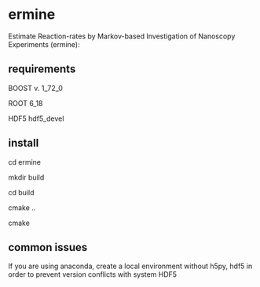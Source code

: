 # ermine
Estimate Reaction-rates by Markov-based Investigation of Nanoscopy Experiments (ermine):

## requirements
BOOST v. 1_72_0

ROOT 6_18

HDF5 hdf5_devel

## install
cd ermine

mkdir build

cd build

cmake ..

cmake

## common issues
If you are using anaconda, create a local environment without h5py, hdf5 in order to prevent version conflicts with system HDF5

